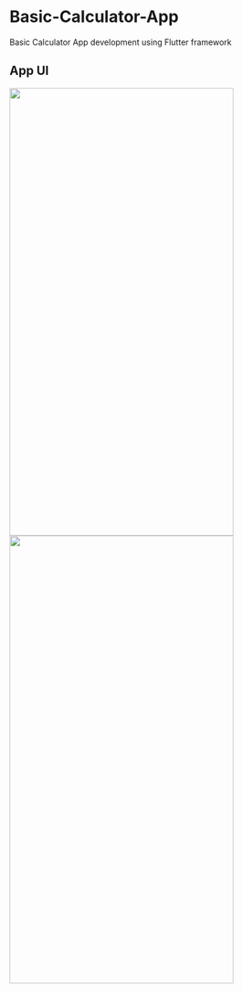 # Basic-Calculator-App
Basic Calculator App development using Flutter framework

## App UI 

<img src="https://user-images.githubusercontent.com/58921619/130940747-7ceeba82-24d0-4023-b07c-5ccbd973c2fe.png" width="392" height="784">         <img src="https://user-images.githubusercontent.com/58921619/130941326-9313649c-708f-4f69-9b57-caed3bf80305.png" width="392" height="784">



